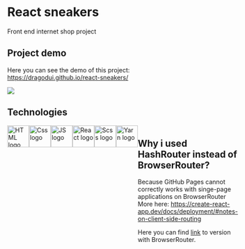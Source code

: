 # React sneakers

Front end internet shop project
## Project demo

Here you can see the demo of this project: <br/>
https://dragodui.github.io/react-sneakers/

<img src="https://mini.s-shot.ru/1440x800/JPEG/1440/Z100/?https%3A%2F%2Fdragodui.github.io%2Freact-sneakers">

## Technologies

<div style="display: flex;">
  <img src="https://upload.wikimedia.org/wikipedia/commons/thumb/3/38/HTML5_Badge.svg/800px-HTML5_Badge.svg.png" alt="HTML logo" width="50" height="50">
  <img src="https://upload.wikimedia.org/wikipedia/commons/thumb/6/62/CSS3_logo.svg/800px-CSS3_logo.svg.png" alt="Css logo" width="50" height="50">
  <img src="https://upload.wikimedia.org/wikipedia/commons/thumb/6/6a/JavaScript-logo.png/640px-JavaScript-logo.png" alt="JS logo" width="50" height="50">
  <img src="https://upload.wikimedia.org/wikipedia/commons/thumb/a/a7/React-icon.svg/2300px-React-icon.svg.png" alt="React logo" width="50" height="50">
  <img src="https://sass-lang.com/assets/img/styleguide/seal-color.png" alt="Scss logo" width="50" height="50">
  <img src="https://seeklogo.com/images/Y/yarn-logo-F5E7A65FA2-seeklogo.com.png" alt="Yarn logo" width="50" height="50">
<div/>
  
## Why i used HashRouter instead of BrowserRouter?

Because GitHub Pages cannot correctly works with singe-page applications on BrowserRouter <br/>
More here: https://create-react-app.dev/docs/deployment/#notes-on-client-side-routing

Here you can find [link](https://github.com/Dragodui/react-sneakers-with-BrowserRouter) to version with BrowserRouter.
